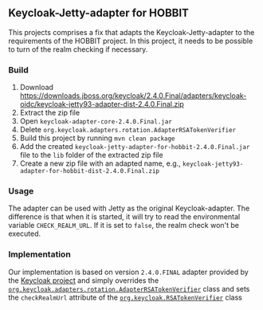 ## Keycloak-Jetty-adapter for HOBBIT

This projects comprises a fix that adapts the Keycloak-Jetty-adapter to the requirements of the HOBBIT project. In this project, it needs to be possible to turn of the realm checking if necessary.

### Build

1. Download https://downloads.jboss.org/keycloak/2.4.0.Final/adapters/keycloak-oidc/keycloak-jetty93-adapter-dist-2.4.0.Final.zip
1. Extract the zip file
1. Open `keycloak-adapter-core-2.4.0.Final.jar`
1. Delete `org.keycloak.adapters.rotation.AdapterRSATokenVerifier`
1. Build this project by running `mvn clean package`
1. Add the created `keycloak-jetty-adapter-for-hobbit-2.4.0.Final.jar` file to the `lib` folder of the extracted zip file
1. Create a new zip file with an adapted name, e.g., `keycloak-jetty93-adapter-for-hobbit-dist-2.4.0.Final.zip`

### Usage

The adapter can be used with Jetty as the original Keycloak-adapter. The difference is that when it is started, it will try to read the environmental variable `CHECK_REALM_URL`. If it is set to `false`, the realm check won't be executed.

### Implementation

Our implementation is based on version `2.4.0.FINAL` adapter provided by the [Keycloak project](https://github.com/keycloak/keycloak) and simply overrides the [`org.keycloak.adapters.rotation.AdapterRSATokenVerifier`](https://github.com/keycloak/keycloak/blob/2.4.0.Final/adapters/oidc/adapter-core/src/main/java/org/keycloak/adapters/rotation/AdapterRSATokenVerifier.java) class and sets the `checkRealmUrl` attribute of the [`org.keycloak.RSATokenVerifier`](https://github.com/keycloak/keycloak/blob/2.4.0.Final/core/src/main/java/org/keycloak/RSATokenVerifier.java) class